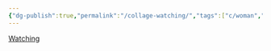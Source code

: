 ```yaml
---
{"dg-publish":true,"permalink":"/collage-watching/","tags":["c/woman","c/faceless","c/reflection","c/abstract","c/water","c/black"],"created":"2024-01-08T13:56:09.145-05:00","updated":"2024-01-08T13:56:44.181-05:00"}
---
```



[Watching](https://www.instagram.com/p/CkqnAw6ObTG/)
